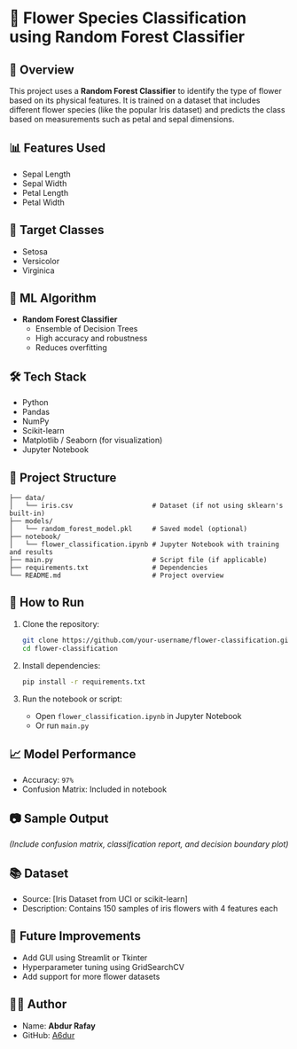 # 🌸 Flower Species Classification using Random Forest Classifier

## 📌 Overview
This project uses a **Random Forest Classifier** to identify the type of flower based on its physical features. It is trained on a dataset that includes different flower species (like the popular Iris dataset) and predicts the class based on measurements such as petal and sepal dimensions.

## 📊 Features Used
- Sepal Length
- Sepal Width
- Petal Length
- Petal Width

## 🌼 Target Classes
- Setosa
- Versicolor
- Virginica

## 🤖 ML Algorithm
- **Random Forest Classifier**
  - Ensemble of Decision Trees
  - High accuracy and robustness
  - Reduces overfitting

## 🛠️ Tech Stack
- Python
- Pandas
- NumPy
- Scikit-learn
- Matplotlib / Seaborn (for visualization)
- Jupyter Notebook

## 📂 Project Structure
```
├── data/
│   └── iris.csv                    # Dataset (if not using sklearn's built-in)
├── models/
│   └── random_forest_model.pkl     # Saved model (optional)
├── notebook/
│   └── flower_classification.ipynb # Jupyter Notebook with training and results
├── main.py                         # Script file (if applicable)
├── requirements.txt                # Dependencies
└── README.md                       # Project overview
```

## 🚀 How to Run

1. Clone the repository:
   ```bash
   git clone https://github.com/your-username/flower-classification.git
   cd flower-classification
   ```

2. Install dependencies:
   ```bash
   pip install -r requirements.txt
   ```

3. Run the notebook or script:
   - Open `flower_classification.ipynb` in Jupyter Notebook
   - Or run `main.py`

## 📈 Model Performance
- Accuracy: `97%`
- Confusion Matrix: Included in notebook

## 📷 Sample Output
*(Include confusion matrix, classification report, and decision boundary plot)*

## 📚 Dataset
- Source: [Iris Dataset from UCI or scikit-learn]
- Description: Contains 150 samples of iris flowers with 4 features each

## 📌 Future Improvements
- Add GUI using Streamlit or Tkinter
- Hyperparameter tuning using GridSearchCV
- Add support for more flower datasets

## 🙋‍♂️ Author
- Name: **Abdur Rafay**
- GitHub: [A6dur](https://github.com/A6dur)

